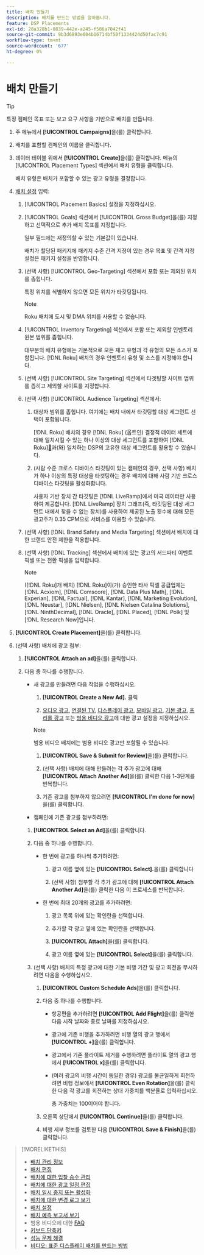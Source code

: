 ```yaml
---
title: 배치 만들기
description: 배치를 만드는 방법을 알아봅니다.
feature: DSP Placements
exl-id: 28a328b1-0839-442e-a245-f586a7042f41
source-git-commit: 9b3d6893e004b16714bf50f1334424d50fac7c91
workflow-type: tm+mt
source-wordcount: '677'
ht-degree: 0%

---
```


# 배치 만들기

>[!TIP]
>
>특정 캠페인 목표 또는 보고 요구 사항을 기반으로 배치를 만듭니다.

1. 주 메뉴에서 **[!UICONTROL Campaigns]**&#x200B;을(를) 클릭합니다.

1. 배치를 포함할 캠페인의 이름을 클릭합니다.

1. 데이터 테이블 위에서 **[!UICONTROL Create]**&#x200B;을(를) 클릭합니다. 메뉴의 [!UICONTROL Placement Types] 섹션에서 배치 유형을 클릭합니다.

   배치 유형은 배치가 포함할 수 있는 광고 유형을 결정합니다.

1. [배치 설정](placement-settings.md) 입력:

   1. [!UICONTROL Placement Basics] 설정을 지정하십시오.

   1. [!UICONTROL Goals] 섹션에서 [!UICONTROL Gross Budget]을(를) 지정하고 선택적으로 추가 배치 목표를 지정합니다.

      일부 필드에는 재정의할 수 있는 기본값이 있습니다.

      배치가 할당된 패키지에 패키지 수준 간격 지정이 있는 경우 목표 및 간격 지정 설정은 패키지 설정을 반영합니다.

   1. (선택 사항) [!UICONTROL Geo-Targeting] 섹션에서 포함 또는 제외된 위치를 좁힙니다.

      특정 위치를 식별하지 않으면 모든 위치가 타깃팅됩니다.

      >[!NOTE]
      >
      >Roku 배치에 도시 및 DMA 위치를 사용할 수 없습니다.

   1. [!UICONTROL Inventory Targeting] 섹션에서 포함 또는 제외할 인벤토리 원본 범위를 좁힙니다.

      대부분의 배치 유형에는 기본적으로 모든 재고 유형과 각 유형의 모든 소스가 포함됩니다. [!DNL Roku] 배치의 경우 인벤토리 유형 및 소스를 지정해야 합니다.

   1. (선택 사항) [!UICONTROL Site Targeting] 섹션에서 타겟팅할 사이트 범위를 좁히고 제외할 사이트를 지정합니다.

   1. (선택 사항) [!UICONTROL Audience Targeting] 섹션에서:

      1. 대상자 범위를 좁힙니다. 여기에는 배치 내에서 타깃팅할 대상 세그먼트 선택이 포함됩니다.

         [!DNL Roku] 배치의 경우 [!DNL Roku] (옵트인) 결정적 데이터 세트에 대해 일치시킬 수 있는 하나 이상의 대상 세그먼트를 포함하여  [!DNL Roku][&#128279;](/help/dsp/inventory/roku-inventory.md)과(와) 일치하는 DSP의 고유한 대상 세그먼트를 활용할 수 있습니다.

      1. (사람 수준 크로스 디바이스 타깃팅이 있는 캠페인의 경우, 선택 사항) 배치가 하나 이상의 특정 대상을 타겟팅하는 경우 배치에 대해 사람 기반 크로스 디바이스 타깃팅을 활성화합니다.

         사용자 기반 장치 간 타깃팅은 [!DNL LiveRamp]에서 미국 데이터만 사용하여 제공합니다. [!DNL LiveRamp] 장치 그래프(즉, 타깃팅된 대상 세그먼트 내에서 찾을 수 없는 장치)를 사용하여 제공된 노출 횟수에 대해 모든 광고주가 0.35 CPM으로 서비스를 이용할 수 있습니다.

   1. (선택 사항) [!DNL Brand Safety and Media Targeting] 섹션에서 배치에 대한 브랜드 안전 제한을 적용합니다.

   1. (선택 사항) [!DNL Tracking] 섹션에서 배치에 있는 광고의 서드파티 이벤트 픽셀 또는 전환 픽셀을 입력합니다.

      >[!NOTE]
      >
      >([!DNL Roku]개 배치) [!DNL Roku]이(가) 승인한 타사 픽셀 공급업체는 [!DNL Acxiom], [!DNL Comscore], [!DNL Data Plus Math], [!DNL Experian], [!DNL Factual], [!DNL Kantar], [!DNL Marketing Evolution], [!DNL Neustar], [!DNL Nielsen], [!DNL Nielsen Catalina Solutions], [!DNL NinthDecimal], [!DNL Oracle], [!DNL Placed], [!DNL Polk] 및 [!DNL Research Now]입니다.

1. **[!UICONTROL Create Placement]**&#x200B;을(를) 클릭합니다.

1. (선택 사항) 배치에 광고 첨부:

   1. **[!UICONTROL Attach an ad]**&#x200B;을(를) 클릭합니다.

   1. 다음 중 하나를 수행합니다.

      * 새 광고를 만들려면 다음 작업을 수행하십시오.

         1. **[!UICONTROL Create a New Ad].** 클릭

         1. [오디오 광고](/help/dsp/campaign-management/ads/ad-settings-audio.md), [연결된 TV](/help/dsp/campaign-management/ads/ad-settings-connected-tv.md), [디스플레이 광고](/help/dsp/campaign-management/ads/ad-settings-display.md), [모바일 광고](/help/dsp/campaign-management/ads/ad-settings-mobile.md), [기본 광고](/help/dsp/campaign-management/ads/ad-settings-native.md), [프리롤 광고](/help/dsp/campaign-management/ads/ad-settings-pre-roll.md) 또는 [범용 비디오 광고](/help/dsp/campaign-management/ads/ad-settings-universal-video.md)에 대한 광고 설정을 지정하십시오.

        >[!NOTE]
        >
        >범용 비디오 배치에는 범용 비디오 광고만 포함될 수 있습니다.

         1. **[!UICONTROL Save & Submit for Review]**&#x200B;을(를) 클릭합니다.

         1. (선택 사항) 배치에 대해 만들려는 각 추가 광고에 대해 **[!UICONTROL Attach Another Ad]**&#x200B;을(를) 클릭한 다음 1-3단계를 반복합니다.

         1. 기존 광고를 첨부하지 않으려면 **[!UICONTROL I'm done for now]**&#x200B;을(를) 클릭합니다.

      * 캠페인에 기존 광고를 첨부하려면:

      1. **[!UICONTROL Select an Ad]**&#x200B;을(를) 클릭합니다.

      1. 다음 중 하나를 수행합니다.

         * 한 번에 광고를 하나씩 추가하려면:

            1. 광고 이름 옆에 있는 **[!UICONTROL Select].**&#x200B;을(를) 클릭합니다

            1. (선택 사항) 첨부할 각 추가 광고에 대해 **[!UICONTROL Attach Another Ad]**&#x200B;을(를) 클릭한 다음 이 프로세스를 반복합니다.

         * 한 번에 최대 20개의 광고를 추가하려면:

            1. 광고 목록 위에 있는 확인란을 선택합니다.

            1. 추가할 각 광고 옆에 있는 확인란을 선택합니다.

            1. **[!UICONTROL Attach]**&#x200B;을(를) 클릭합니다.

            1. 광고 이름 옆에 있는 **[!UICONTROL Select]**&#x200B;을(를) 클릭합니다.

      1. (선택 사항) 배치의 특정 광고에 대한 기본 비행 기간 및 광고 회전을 무시하려면 다음을 수행하십시오.

         1. **[!UICONTROL Custom Schedule Ads]**&#x200B;을(를) 클릭합니다.

         1. 다음 중 하나를 수행합니다.

            * 항공편을 추가하려면 **[!UICONTROL Add Flight]**&#x200B;을(를) 클릭한 다음 시작 날짜와 종료 날짜를 지정하십시오.

            * 광고에 기존 비행을 추가하려면 비행 열의 광고 행에서 **[!UICONTROL +]**&#x200B;을(를) 클릭합니다.

            * 광고에서 기존 플라이트 제거를 수행하려면 플라이트 열의 광고 행에서 **[!UICONTROL x]**&#x200B;을(를) 클릭합니다.

            * (여러 광고의 비행 시간이 동일한 경우) 광고를 불균일하게 회전하려면 비행 정보에서 **[!UICONTROL Even Rotation]**&#x200B;을(를) 클릭한 다음 각 광고를 회전하는 상대 가중치를 백분율로 입력하십시오.

              총 가중치는 100이어야 합니다.

         1. 오른쪽 상단에서 **[!UICONTROL Continue]**&#x200B;을(를) 클릭합니다.

         1. 비행 세부 정보를 검토한 다음 **[!UICONTROL Save & Finish]**&#x200B;을(를) 클릭합니다.

>[!MORELIKETHIS]
>
>* [배치 관리 정보](placement-about.md)
>* [배치 편집](placement-edit.md)
>* [배치에 대한 입찰 승수 관리](placement-manage-bid-multipliers.md)
>* [배치에 대한 광고 일정 편집](placement-edit-ad-schedule.md)
>* [배치 일시 중지 또는 활성화](placement-pause-activate.md)
>* [배치에 대한 변경 로그 보기](placement-change-log.md)
>* [배치 설정](placement-settings.md)
>* [배치 예측 보고서 보기](/help/dsp/campaign-management/reports/placement-forecast.md)
>* 범용 비디오에 대한 [FAQ](/help/dsp/campaign-management/faq-universal-video.md)
>* [키보드 단축키](/help/dsp/campaign-management/reports/keyboard-shortcuts.md)
>* [성능 문제 해결](/help/dsp/optimization/troubleshooting-performance.md)
>* [비디오: 표준 디스플레이 배치를 만드는 방법](https://video.tv.adobe.com/v/345002?captions=kor)
